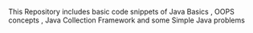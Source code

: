 This Repository includes basic code snippets of Java Basics , OOPS concepts , Java Collection Framework and some Simple Java problems

